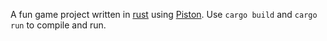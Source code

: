 A fun game project written in [rust][] using [Piston][]. Use `cargo build` and `cargo run` to compile and run.

[rust]: http://www.rust-lang.org/ "rust"
[Piston]: https://github.com/PistonDevelopers/piston "Piston"

